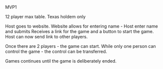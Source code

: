 MVP1

12 player max table.
Texas holdem only



Host goes to website.
Website allows for entering name - Host enter name and submits
Receives a link for the game and a button to start the game.
Host can now send link to other players.

Once there are 2 players - the game can start. 
While only one person can control the game - the control can be transferred.

Games continues until the game is deliberately ended.

